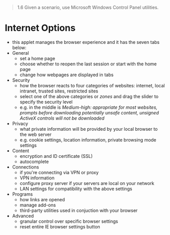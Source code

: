 > 1.6 Given a scenario, use Microsoft Windows Control Panel utilities.

# Internet Options

- this applet manages the browser experience and it has the seven tabs below:
- General
	- set a home page
	- choose whether to reopen the last session or start with the home page
	- change how webpages are displayed in tabs
- Security
	- how the browser reacts to four categories of websites: internet, local intranet, trusted sites, restricted sites
	- select one of the above categories or *zones* and drag the slider to specify the security level
	- e.g. in the middle is *Medium-high: appropriate for most websites, prompts before downloading potentially unsafe content, unsigned ActiveX controls will not be downloaded*
- Privacy
	- what private information will be provided by your local browser to the web server
	- e.g. cookie settings, location information, private browsing mode settings
- Content
	- encryption and ID certificate (SSL)
	- autocomplete
- Connections 
	- if you're connecting via VPN or proxy 
	- VPN information
	- configure proxy server if your servers are local on your network
	- LAN settings for compatibility with the above settings
- Programs 
	- how links are opened
	- manage add-ons
	- third-party utilities used in conjuction with your browser
- Advanced 
	- granular control over specific browser settings
	- reset entire IE browser settings button